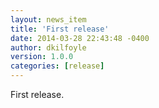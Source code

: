 ```yaml
---
layout: news_item
title: 'First release'
date: 2014-03-28 22:43:48 -0400
author: dkilfoyle
version: 1.0.0
categories: [release]
---
```


First release.
